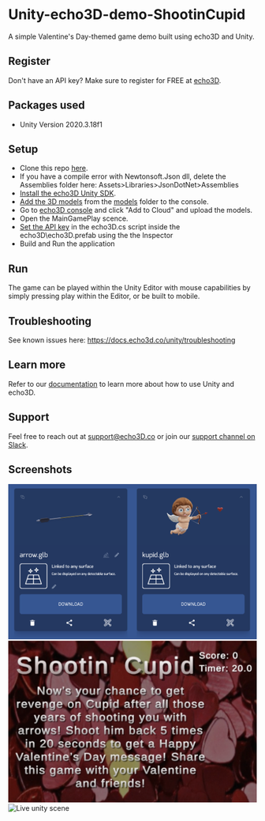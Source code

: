 # Unity-echo3D-demo-ShootinCupid
A simple Valentine's Day-themed game demo built using echo3D and Unity.

## Register
Don't have an API key? Make sure to register for FREE at [echo3D](https://console.echo3D.co/#/auth/register).

## Packages used
* Unity Version 2020.3.18f1

## Setup
* Clone this repo [here](https://github.com/yuval-krn/Unity-echo3D-demo-ShootinCupid/).
* If you have a compile error with Newtonsoft.Json dll, delete the Assemblies folder here: Assets>Libraries>JsonDotNet>Assemblies
* [Install the echo3D Unity SDK](https://docs.echo3D.co/unity/installation).
* [Add the 3D models](https://docs.echo3D.co/quickstart/add-a-3d-model) from the [models](./Models) folder to the console.
* Go to [echo3D console](https://console.echo3d.co/#/pages/contentmanager) and click "Add to Cloud" and upload the models.
* Open the MainGamePlay scence.
* [Set the API key](https://docs.echo3d.co/unity/using-the-sdk) in the echo3D.cs script inside the echo3D\echo3D.prefab using the the Inspector
* Build and Run the application

## Run
The game can be played within the Unity Editor with mouse capabilities by simply pressing play within the Editor, or be built to mobile.

## Troubleshooting
See known issues here: https://docs.echo3d.co/unity/troubleshooting

## Learn more
Refer to our [documentation](https://docs.echo3D.co/unity/) to learn more about how to use Unity and echo3D.

## Support
Feel free to reach out at [support@echo3D.co](mailto:support@echo3D.co) or join our [support channel on Slack](https://go.echo3D.co/join). 

## Screenshots
![echo3D console screenshot](/Screenshots/echo3DConsole.png)
![Start screen](/Screenshots/startScreen.png)
![Live unity scene](/Screenshots/gameplayGIF.gif)

